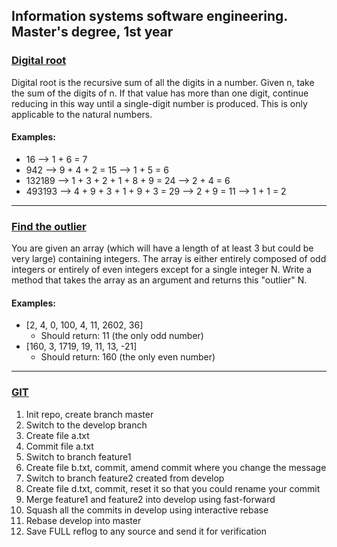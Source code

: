 ## Information systems software engineering. Master's degree, 1st year
### [Digital root](https://github.com/VladyslavKharchenko/ISSE/blob/master/digital_root.py)
Digital root is the recursive sum of all the digits in a number.
Given n, take the sum of the digits of n. If that value has more than one digit, continue reducing in this way until a single-digit number is produced. This is only applicable to the natural numbers.
#### Examples:
- 16 --> 1 + 6 = 7
- 942 --> 9 + 4 + 2 = 15 --> 1 + 5 = 6
- 132189 --> 1 + 3 + 2 + 1 + 8 + 9 = 24 --> 2 + 4 = 6
- 493193 --> 4 + 9 + 3 + 1 + 9 + 3 = 29 --> 2 + 9 = 11 --> 1 + 1 = 2
---
### [Find the outlier](https://github.com/VladyslavKharchenko/ISSE/blob/master/outlier.py)
You are given an array (which will have a length of at least 3 but could be very large) containing integers. The array is either entirely composed of odd integers or entirely of even integers except for a single integer N. Write a method that takes the array as an argument and returns this "outlier" N.
#### Examples:
- [2, 4, 0, 100, 4, 11, 2602, 36]
  - Should return: 11 (the only odd number)
- [160, 3, 1719, 19, 11, 13, -21]
  - Should return: 160 (the only even number)
---
### [GIT](https://github.com/VladyslavKharchenko/ISSE/blob/master/reflog)
1. Init repo, create branch master
2. Switch to the develop branch
3. Create file a.txt
4. Commit file a.txt
5. Switch to branch feature1
6. Create file b.txt, commit, amend commit where you change the message
7. Switch to branch feature2 created from develop
8. Create file d.txt, commit, reset it so that you could rename your commit
9. Merge feature1 and feature2 into develop using fast-forward
10. Squash all the commits in develop using interactive rebase
11. Rebase develop into master
12. Save FULL reflog to any source and send it for verification
